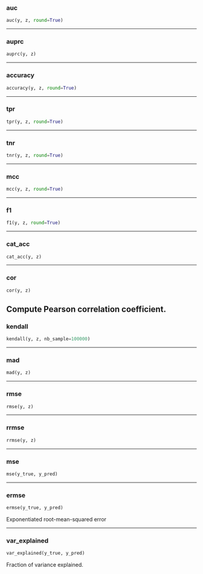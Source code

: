 ### auc


```python
auc(y, z, round=True)
```

----

### auprc


```python
auprc(y, z)
```

----

### accuracy


```python
accuracy(y, z, round=True)
```

----

### tpr


```python
tpr(y, z, round=True)
```

----

### tnr


```python
tnr(y, z, round=True)
```

----

### mcc


```python
mcc(y, z, round=True)
```

----

### f1


```python
f1(y, z, round=True)
```

----

### cat_acc


```python
cat_acc(y, z)
```

----

### cor


```python
cor(y, z)
```


Compute Pearson correlation coefficient.
----

### kendall


```python
kendall(y, z, nb_sample=100000)
```

----

### mad


```python
mad(y, z)
```

----

### rmse


```python
rmse(y, z)
```

----

### rrmse


```python
rrmse(y, z)
```

----

### mse


```python
mse(y_true, y_pred)
```

----

### ermse


```python
ermse(y_true, y_pred)
```


Exponentiated root-mean-squared error

----

### var_explained


```python
var_explained(y_true, y_pred)
```


Fraction of variance explained.
